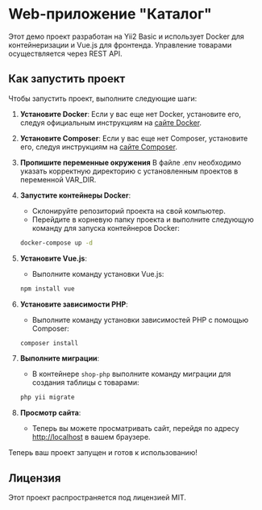 # Web-приложение "Каталог"

Этот демо проект разработан на Yii2 Basic и использует Docker для контейнеризации и Vue.js для фронтенда. 
Управление товарами осуществляется через REST API.

## Как запустить проект

Чтобы запустить проект, выполните следующие шаги:

1. **Установите Docker**: Если у вас еще нет Docker, установите его, следуя официальным инструкциям на [сайте Docker](https://docs.docker.com/get-docker/).

2. **Установите Composer**: Если у вас еще нет Composer, установите его, следуя инструкциям на [сайте Composer](https://getcomposer.org/download/).

3. **Пропишите переменные окружения** В файле .env необходимо указать корректную директорию с установленным проектов в переменной VAR_DIR.

3. **Запустите контейнеры Docker**:
   - Склонируйте репозиторий проекта на свой компьютер.
   - Перейдите в корневую папку проекта и выполните следующую команду для запуска контейнеров Docker:

   ```bash
   docker-compose up -d
   ```

4. **Установите Vue.js**:
   - Выполните команду установки Vue.js:

   ```bash
   npm install vue
   ```

5. **Установите зависимости PHP**:
   - Выполните команду установки зависимостей PHP с помощью Composer:

   ```bash
   composer install
   ```

6. **Выполните миграции**:
   - В контейнере `shop-php` выполните команду миграции для создания таблицы с товарами:

   ```bash
   php yii migrate
   ```

7. **Просмотр сайта**:
   - Теперь вы можете просматривать сайт, перейдя по адресу [http://localhost](http://localhost) в вашем браузере.

Теперь ваш проект запущен и готов к использованию!

## Лицензия

Этот проект распространяется под лицензией MIT.